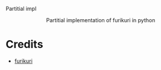 Partitial impl
<p align="center">
    Partitial implementation of furikuri in python
</p>

# Credits

* [furikuri](https://github.com/jnastarot/furikuri)
